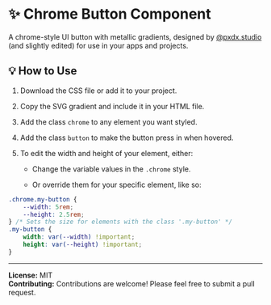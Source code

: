 
# ✨ Chrome Button Component

A chrome-style UI button with metallic gradients, designed by [@pxdx.studio](https://www.instagram.com/p/DHCNFL8Aciw/?igsh=MTdmd3VubXRtbnAzZg==) (and slightly edited) for use in your apps and projects.

## 💡 How to Use

1.  Download the CSS file or add it to your project.
    
2.  Copy the SVG gradient and include it in your HTML file.
    
3.  Add the class `chrome` to any element you want styled.
    
4.  Add the class `button` to make the button press in when hovered.
    
5.  To edit the width and height of your element, either:
    
    -   Change the variable values in the `.chrome` style.
        
    -   Or override them for your specific element, like so:
        

```css
.chrome.my-button { 
	--width: 5rem; 
	--height: 2.5rem;
} /* Sets the size for elements with the class '.my-button' */  
.my-button { 
	width: var(--width) !important;
	height: var(--height) !important;
}
```

----------

**License:** MIT  
**Contributing:** Contributions are welcome! Please feel free to submit a pull request.
